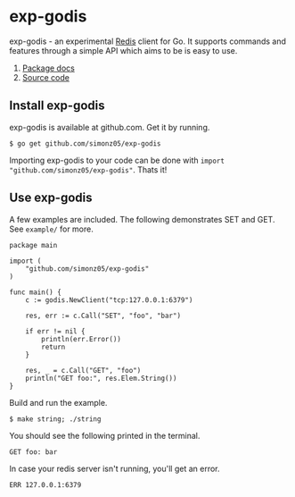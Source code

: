 # exp-godis

exp-godis - an experimental [Redis](http://redis.io) client
for Go. It supports commands and features through a simple
API which aims to be is easy to use.

1. [Package docs](http://go.pkgdoc.org/github.com/simonz05/exp-godis)
2. [Source code](https://github.com/simonz05/exp-godis)

## Install exp-godis

exp-godis is available at github.com. Get it by running.

    $ go get github.com/simonz05/exp-godis

Importing exp-godis to your code can be done with `import
"github.com/simonz05/exp-godis"`. Thats it!

## Use exp-godis

A few examples are included. The following demonstrates SET
and GET. See `example/` for more.

    package main

    import (
        "github.com/simonz05/exp-godis"
    )

    func main() {
        c := godis.NewClient("tcp:127.0.0.1:6379")

        res, err := c.Call("SET", "foo", "bar")

        if err != nil {
            println(err.Error())
            return
        }

        res, _ = c.Call("GET", "foo")
        println("GET foo:", res.Elem.String())
    }

Build and run the example. 

    $ make string; ./string

You should see the following printed in the terminal.

    GET foo: bar 

In case your redis server isn't running, you'll get an
error.

    ERR 127.0.0.1:6379
